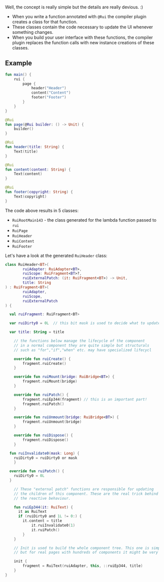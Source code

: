Well, the concept is really simple but the details are really devious. :)

* When you write a function annotated with `@Rui` the compiler plugin creates a class for that function.
* These classes contain the code necessary to update the UI whenever something changes.
* When you build your user interface with these functions, the compiler plugin replaces the function calls with new
  instance creations of these classes.

## Example

```kotlin
fun main() {
    rui {
        page {
            header("Header")
            content("Content")
            footer("Footer")
        }
    }
}

@Rui
fun page(@Rui builder: () -> Unit) {
    builder()
}

@Rui
fun header(title: String) {
    Text(title)
}

@Rui
fun content(content: String) {
    Text(content)
}

@Rui
fun footer(copyright: String) {
    Text(copyright)
}
```

The code above results in 5 classes:

- `RuiRootMain143` - the class generated for the lambda function passed to `rui`
- `RuiPage`
- `RuiHeader`
- `RuiContent`
- `RuiFooter`

Let's have a look at the generated `RuiHeader` class:

```kotlin
class RuiHeader<BT>(
        ruiAdapter: RuiAdapter<BT>,
        ruiScope: RuiFragment<BT>?,
        ruiExternalPatch: (it: RuiFragment<BT>) -> Unit,
        title: String
) : RuiFragment<BT>(
        ruiAdapter,
        ruiScope,
        ruiExternalPatch
) {

  val ruiFragment: RuiFragment<BT>

  var ruiDirty0 = 0L  // this bit mask is used to decide what to update

  var title: String = title

    // the functions below manage the lifecycle of the component
    // in a normal component they are quite simple but structurals
    // such as "for","if","when" etc. may have specialized lifecycl

    override fun ruiCreate() {
        fragment.ruiCreate()
    }

    override fun ruiMount(bridge: RuiBridge<BT>) {
        fragment.ruiMount(bridge)
    }

    override fun ruiPatch() {
        fragment.ruiEp344(fragment) // this is an important part!
        fragment.ruiPatch()
    }

    override fun ruiUnmount(bridge: RuiBridge<BT>) {
        fragment.ruiUnmount(bridge)
    }

    override fun ruiDispose() {
        fragment.ruiDispose()
    }

  fun ruiInvalidate0(mask: Long) {
    ruiDirty0 = ruiDirty0 or mask
    }

  override fun ruiPatch() {
    ruiDirty0 = 0L
  }

    // These "external patch" functions are responsible for updating
    // the children of this component. These are the real trick behind
    // the reactive behaviour.

    fun ruiEp344(it: RuiText) {
      it as RuiText
      if (ruiDirty0 and 1L != 0:) {
        it.content = title
            it.ruiInvalidate0(1)
            it.ruiPatch()
        }
    }

    // Init is used to build the whole component tree. This one is simple
    // but for real pages with hundreds of components it might be very complex.

    init {
        fragment = RuiText(ruiAdapter, this, ::ruiEp344, title)
    }
}
```